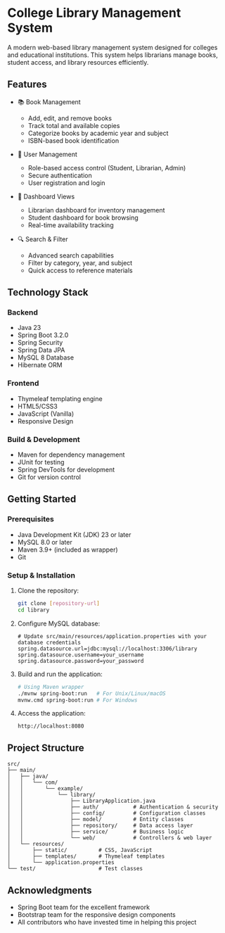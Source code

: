 # College Library Management System

A modern web-based library management system designed for colleges and educational institutions. This system helps librarians manage books, student access, and library resources efficiently.

## Features

- 📚 Book Management
  - Add, edit, and remove books
  - Track total and available copies
  - Categorize books by academic year and subject
  - ISBN-based book identification

- 👥 User Management
  - Role-based access control (Student, Librarian, Admin)
  - Secure authentication
  - User registration and login

- 📱 Dashboard Views
  - Librarian dashboard for inventory management
  - Student dashboard for book browsing
  - Real-time availability tracking

- 🔍 Search & Filter
  - Advanced search capabilities
  - Filter by category, year, and subject
  - Quick access to reference materials

## Technology Stack

### Backend
- Java 23
- Spring Boot 3.2.0
- Spring Security
- Spring Data JPA
- MySQL 8 Database
- Hibernate ORM

### Frontend
- Thymeleaf templating engine
- HTML5/CSS3
- JavaScript (Vanilla)
- Responsive Design

### Build & Development
- Maven for dependency management
- JUnit for testing
- Spring DevTools for development
- Git for version control

## Getting Started

### Prerequisites
- Java Development Kit (JDK) 23 or later
- MySQL 8.0 or later
- Maven 3.9+ (included as wrapper)
- Git

### Setup & Installation

1. Clone the repository:
   ```bash
   git clone [repository-url]
   cd library
   ```

2. Configure MySQL database:
   ```properties
   # Update src/main/resources/application.properties with your database credentials
   spring.datasource.url=jdbc:mysql://localhost:3306/library
   spring.datasource.username=your_username
   spring.datasource.password=your_password
   ```

3. Build and run the application:
   ```bash
   # Using Maven wrapper
   ./mvnw spring-boot:run   # For Unix/Linux/macOS
   mvnw.cmd spring-boot:run # For Windows
   ```

4. Access the application:
   ```
   http://localhost:8080
   ```



## Project Structure

```
src/
├── main/
│   ├── java/
│   │   └── com/
│   │       └── example/
│   │           └── library/
│   │               ├── LibraryApplication.java
│   │               ├── auth/           # Authentication & security
│   │               ├── config/         # Configuration classes
│   │               ├── model/          # Entity classes
│   │               ├── repository/     # Data access layer
│   │               ├── service/        # Business logic
│   │               └── web/            # Controllers & web layer
│   └── resources/
│       ├── static/          # CSS, JavaScript
│       ├── templates/       # Thymeleaf templates
│       └── application.properties
└── test/                    # Test classes
```

## Acknowledgments

- Spring Boot team for the excellent framework
- Bootstrap team for the responsive design components
- All contributors who have invested time in helping this project
